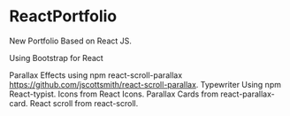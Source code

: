 # ReactPortfolio
New Portfolio Based on React JS.

Using Bootstrap for React

Parallax Effects using npm react-scroll-parallax https://github.com/jscottsmith/react-scroll-parallax.
Typewriter Using npm React-typist.
Icons from React Icons.
Parallax Cards from react-parallax-card.
React scroll from react-scroll.


